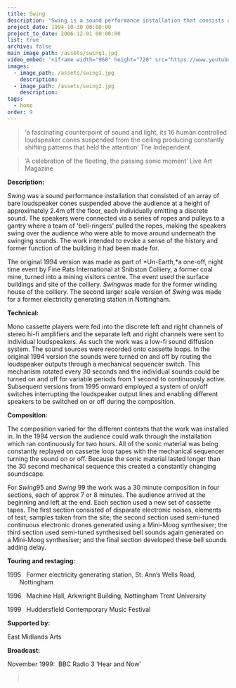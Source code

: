 ```yaml
---
title: Swing
description: 'Swing is a sound performance installation that consists of an array of bare loudspeaker cones suspended and swinging above the audience, each individually emitting a discrete sound.'
project_date: 1994-10-30 00:00:00
project_to_date: 2006-12-01 00:00:00
list: true
archive: false
main_image_path: /assets/swing1.jpg
video_embed: '<iframe width="960" height="720" src="https://www.youtube-nocookie.com/embed/fDPiPD6fyNI?rel=0" frameborder="0" allowfullscreen></iframe>'
images:
  - image_path: /assets/swing1.jpg
    description:
  - image_path: /assets/swing2.jpg
    description:
tags:
  - home
order: 9
---
```



> ‘a fascinating counterpoint of sound and light, its 16 human controlled loudspeaker cones suspended from the ceiling producing constantly shifting patterns that held the attention’ The Independent

> ‘A celebration of the fleeting, the passing sonic moment’ Live Art Magazine

**Description:**

*Swing* was a sound performance installation that consisted of an array of bare loudspeaker cones suspended above the audience at a height of approximately 2.4m off the floor, each individually emitting a discrete sound. The speakers were connected via a series of ropes and pulleys to a gantry where a team of 'bell-ringers' pulled the ropes, making the speakers swing over the audience who were able to move around underneath the swinging sounds. The work intended to evoke a sense of the history and former function of the building it had been made for.

The original 1994 version was made as part of *Un-Earth,*a one-off, night time event by Fine Rats International at Snibston Colliery, a former coal mine, turned into a mining visitors centre. The event used the surface buildings and site of the colliery. *Swing*was made for the former winding house of the colliery. The second larger scale version of *Swing* was made for a former electricity generating station in Nottingham.

**Technical:**

Mono cassette players were fed into the discrete left and right channels of stereo hi-fi amplifiers and the separate left and right channels were sent to individual loudspeakers. As such the work was a low-fi sound diffusion system. The sound sources were recorded onto cassette loops. In the original 1994 version the sounds were turned on and off by routing the loudspeaker outputs through a mechanical sequencer switch. This mechanism rotated every 30 seconds and the individual sounds could be turned on and off for variable periods from 1 second to continuously active. Subsequent versions from 1995 onward employed a system of on/off switches interrupting the loudspeaker output lines and enabling different speakers to be switched on or off during the composition.&nbsp;

**Composition:**

The composition varied for the different contexts that the work was installed in. In the 1994 version the audience could walk through the installation which ran continuously for two hours. All of the sonic material was being constantly replayed on cassette loop tapes with the mechanical sequencer turning the sound on or off. Because the sonic material lasted longer than the 30 second mechanical sequence this created a constantly changing soundscape.

For *Swing*95 and *Swing* 99 the work was a 30 minute composition in four sections, each of approx 7 or 8 minutes. The audience arrived at the beginning and left at the end. Each section used a new set of cassette tapes. The first section consisted of disparate electronic noises, elements of text, samples taken from the site; the second section used semi-tuned continuous electronic drones generated using a Mini-Moog synthesiser; the third section used semi-tuned synthesised bell sounds again generated on a Mini-Moog synthesiser; and the final section developed these bell sounds adding delay.

**Touring and restaging:**

1995 &nbsp; Former electricity generating station, St. Ann’s Wells Road, &nbsp; &nbsp; &nbsp; &nbsp; &nbsp; &nbsp; &nbsp; &nbsp; &nbsp; &nbsp; &nbsp; &nbsp;&nbsp; Nottingham

1996 &nbsp; Machine Hall, Arkwright Building, Nottingham Trent University

1999 &nbsp; Huddersfield Contemporary Music Festival

**Supported by:**

East Midlands Arts

**Broadcast:**

November 1999:&nbsp; BBC Radio 3 ‘Hear and Now’

> &nbsp;